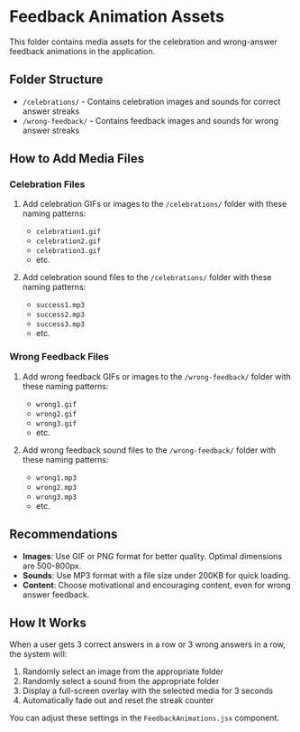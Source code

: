 # Feedback Animation Assets

This folder contains media assets for the celebration and wrong-answer feedback animations in the application.

## Folder Structure

- `/celebrations/` - Contains celebration images and sounds for correct answer streaks
- `/wrong-feedback/` - Contains feedback images and sounds for wrong answer streaks

## How to Add Media Files

### Celebration Files

1. Add celebration GIFs or images to the `/celebrations/` folder with these naming patterns:
   - `celebration1.gif`
   - `celebration2.gif`
   - `celebration3.gif`
   - etc.

2. Add celebration sound files to the `/celebrations/` folder with these naming patterns:
   - `success1.mp3`
   - `success2.mp3`
   - `success3.mp3`
   - etc.

### Wrong Feedback Files

1. Add wrong feedback GIFs or images to the `/wrong-feedback/` folder with these naming patterns:
   - `wrong1.gif`
   - `wrong2.gif`
   - `wrong3.gif`
   - etc.

2. Add wrong feedback sound files to the `/wrong-feedback/` folder with these naming patterns:
   - `wrong1.mp3`
   - `wrong2.mp3`
   - `wrong3.mp3`
   - etc.

## Recommendations

- **Images**: Use GIF or PNG format for better quality. Optimal dimensions are 500-800px.
- **Sounds**: Use MP3 format with a file size under 200KB for quick loading.
- **Content**: Choose motivational and encouraging content, even for wrong answer feedback.

## How It Works

When a user gets 3 correct answers in a row or 3 wrong answers in a row, the system will:

1. Randomly select an image from the appropriate folder
2. Randomly select a sound from the appropriate folder
3. Display a full-screen overlay with the selected media for 3 seconds
4. Automatically fade out and reset the streak counter

You can adjust these settings in the `FeedbackAnimations.jsx` component. 